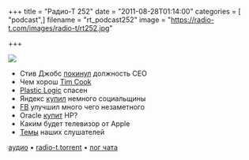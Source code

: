+++
title = "Радио-Т 252"
date = "2011-08-28T01:14:00"
categories = [ "podcast",]
filename = "rt_podcast252"
image = "https://radio-t.com/images/radio-t/rt252.jpg"

+++

![](https://radio-t.com/images/radio-t/rt252.jpg)

- Стив Джобс [покинул](http://habrahabr.ru/blogs/apple/127024/) должность CEO
- Чем хорош [Tim Cook](http://www.wired.com/epicenter/2011/08/why-tim-cook/)
-  [Plastic Logic](http://www.engadget.com/2011/08/23/plastic-logic-granted-a-second-life-scores-trial-in-russian-sch/) спасен
- Яндекс [купил](http://thenextweb.com/eu/2011/08/26/russian-search-giant-yandex-acquires-twitter-powered-news-startup-in-social-push/?awesm=tnw.) немного социальщины
- [FB](http://techcrunch.com/2011/08/23/facebooks-massive-kitchen-sink-update-photo-tag-approvals-and-so-much-more/) улучшил много чего незаметного
- Oracle [купит](http://www.forbes.com/sites/ericsavitz/2011/08/22/thinking-the-unthinkable-is-oracle-considering-buying-hp/) HP?
- Каким будет телевизор от Apple
- [Темы](http://new.radio-t.com/2011/08/252.html) наших слушателей

[аудио](https://archive.rucast.net/radio-t/media/rt_podcast252.mp3) • [radio-t.torrent](http://www.radio-t.com/torrents/rt_podcast252.mp3.torrent) • [лог чата](http://chat.radio-t.com/logs/radio-t-252.html)<audio src="https://archive.rucast.net/radio-t/media/rt_podcast252.mp3" preload="none"></audio>